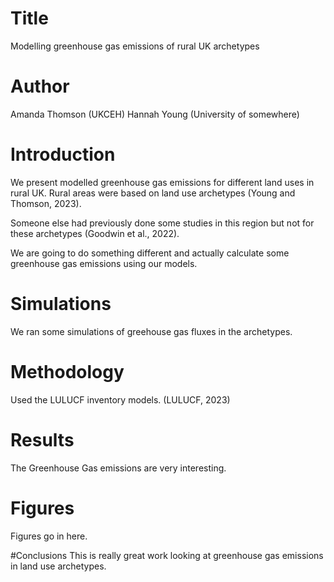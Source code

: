 # Title
Modelling greenhouse gas emissions of rural UK archetypes

# Author
Amanda Thomson (UKCEH)
Hannah Young (University of somewhere)

# Introduction
We present modelled greenhouse gas emissions for different land uses in rural UK.
Rural areas were based on land use archetypes (Young and Thomson, 2023).

Someone else had previously done some studies in this region but not for these archetypes (Goodwin et al., 2022).

We are going to do something different and actually calculate some greenhouse gas emissions using our models.

# Simulations
We ran some simulations of greehouse gas fluxes in the archetypes.

# Methodology
Used the LULUCF inventory models. (LULUCF, 2023)

# Results
The Greenhouse Gas emissions are very interesting.

# Figures
Figures go in here.

#Conclusions
This is really great work looking at greenhouse gas emissions in land use archetypes.
